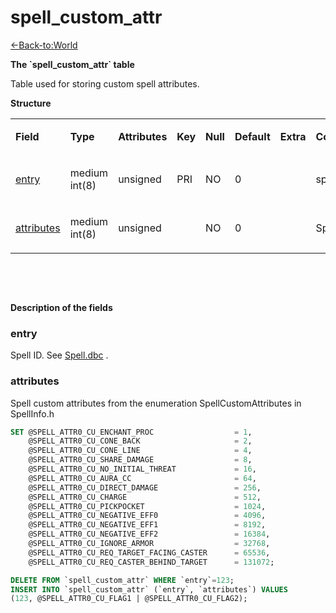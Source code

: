 # spell\_custom\_attr

[<-Back-to:World](database-world.md)

**The \`spell\_custom\_attr\` table**

Table used for storing custom spell attributes.

**Structure**

<table>
<colgroup>
<col width="12%" />
<col width="12%" />
<col width="12%" />
<col width="12%" />
<col width="12%" />
<col width="12%" />
<col width="12%" />
<col width="12%" />
</colgroup>
<tbody>
<tr class="odd">
<td><p><strong>Field</strong></p></td>
<td><p><strong>Type</strong></p></td>
<td><p><strong>Attributes</strong></p></td>
<td><p><strong>Key</strong></p></td>
<td><p><strong>Null</strong></p></td>
<td><p><strong>Default</strong></p></td>
<td><p><strong>Extra</strong></p></td>
<td><p><strong>Comment</strong></p></td>
</tr>
<tr class="even">
<td><p><a href="#entry">entry</a></p></td>
<td><p>medium int(8)</p></td>
<td><p>unsigned</p></td>
<td><p>PRI</p></td>
<td><p>NO</p></td>
<td><p>0</p></td>
<td><p> </p></td>
<td><p>spell id</p></td>
</tr>
<tr class="odd">
<td><p><a href="#attributes">attributes</a></p></td>
<td><p>medium int(8)</p></td>
<td><p>unsigned</p></td>
<td><p> </p></td>
<td><p>NO</p></td>
<td><p>0</p></td>
<td><p> </p></td>
<td><p>SpellCustomAttributes</p></td>
</tr>
</tbody>
</table>

 

 

**Description of the fields**

### entry

Spell ID. See [Spell.dbc](spell_dbc) .

### attributes

Spell custom attributes from the enumeration SpellCustomAttributes in SpellInfo.h

``` sql
SET @SPELL_ATTR0_CU_ENCHANT_PROC                  = 1,
    @SPELL_ATTR0_CU_CONE_BACK                     = 2,
    @SPELL_ATTR0_CU_CONE_LINE                     = 4,
    @SPELL_ATTR0_CU_SHARE_DAMAGE                  = 8,
    @SPELL_ATTR0_CU_NO_INITIAL_THREAT             = 16,
    @SPELL_ATTR0_CU_AURA_CC                       = 64,
    @SPELL_ATTR0_CU_DIRECT_DAMAGE                 = 256,
    @SPELL_ATTR0_CU_CHARGE                        = 512,
    @SPELL_ATTR0_CU_PICKPOCKET                    = 1024,
    @SPELL_ATTR0_CU_NEGATIVE_EFF0                 = 4096,
    @SPELL_ATTR0_CU_NEGATIVE_EFF1                 = 8192,
    @SPELL_ATTR0_CU_NEGATIVE_EFF2                 = 16384,
    @SPELL_ATTR0_CU_IGNORE_ARMOR                  = 32768,
    @SPELL_ATTR0_CU_REQ_TARGET_FACING_CASTER      = 65536,
    @SPELL_ATTR0_CU_REQ_CASTER_BEHIND_TARGET      = 131072;

DELETE FROM `spell_custom_attr` WHERE `entry`=123;
INSERT INTO `spell_custom_attr` (`entry`, `attributes`) VALUES
(123, @SPELL_ATTR0_CU_FLAG1 | @SPELL_ATTR0_CU_FLAG2);
```


